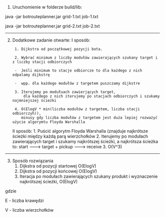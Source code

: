 1. Uruchomienie w folderze build/lib:

java -jar botrouteplanner.jar grid-1.txt job-1.txt

java -jar botrouteplanner.jar grid-2.txt job-2.txt


----------------------------------------------------------------------


2. Dodatkowe zadanie otwarte:
    I sposób:
    
        1. Dijkstra od początkowej pozycji bota.
       
        2. Wybrać minimum z liczby modułów zawierających szukany target i z liczby stacji odbiorczych
       
        -  Jeśli minimum to stacje odbiorcze to dla każdego z nich odpalamy dijkstrę
        
        -  wpp. dla każdego modułów z targetem puszczamy dijkstre
        
        3. Iterujemy po modułuach zawierjących target,
            dla każdego z nich iterujemy po stacjach odbiorczych i szukamy najmniejszej ścieżki
            
        4. O(ElogV * min(liczba modułów z targetem, liczba stacji odbiorczyh)),
           minusy gdy liczba modułów z targetem jest duża lepiej rozważyć użycie algorymtu Floyda Warshalla




    II sposób:
        1. Puścić algorytm Floyda Warshalla (znajduje najkrótsze ścieżki między każdą parą wierzchołków
        2. Iterujemy po modułach zawierających target i szukamy najkrótszej ścieżki,
        a najkrótsza ścieżka to: start ---> target + pickup ---> receive
        3. O(V^3)


----------------------------------------------------------------------


3. Sposób rozwiązania
    1. Dijkstra od pozycji startowej O(ElogV)
    2. Dijkstra od pozycji końcowej O(ElogV)
    3. Iteracja po modułach zawierających szukany produkt i wyznaczenie najkrótszej ścieżki,
    O(ElogV)

gdzie

E - liczba krawędzi

V - liczba wierzchołków

